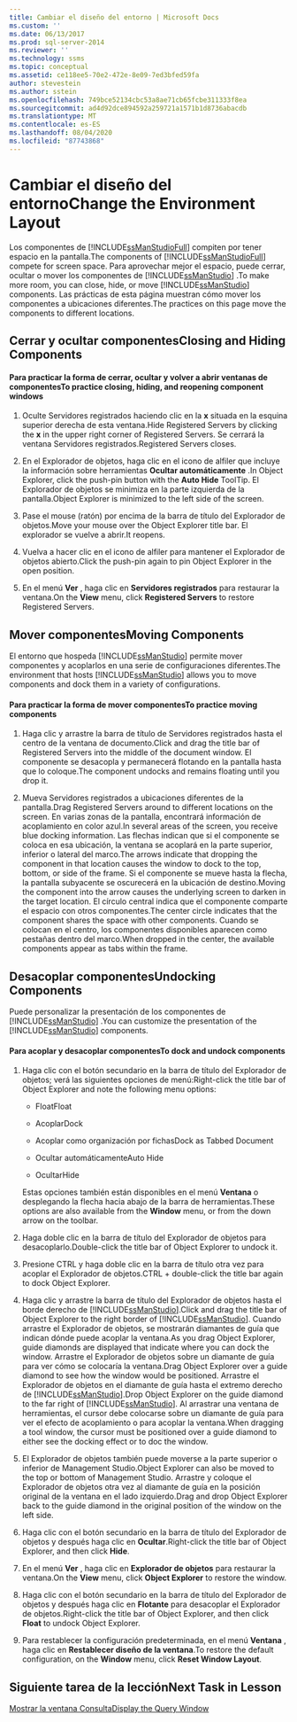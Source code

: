 ```yaml
---
title: Cambiar el diseño del entorno | Microsoft Docs
ms.custom: ''
ms.date: 06/13/2017
ms.prod: sql-server-2014
ms.reviewer: ''
ms.technology: ssms
ms.topic: conceptual
ms.assetid: ce118ee5-70e2-472e-8e09-7ed3bfed59fa
author: stevestein
ms.author: sstein
ms.openlocfilehash: 749bce52134cbc53a8ae71cb65fcbe311333f8ea
ms.sourcegitcommit: ad4d92dce894592a259721a1571b1d8736abacdb
ms.translationtype: MT
ms.contentlocale: es-ES
ms.lasthandoff: 08/04/2020
ms.locfileid: "87743868"
---
```

# <a name="change-the-environment-layout"></a><span data-ttu-id="39443-102">Cambiar el diseño del entorno</span><span class="sxs-lookup"><span data-stu-id="39443-102">Change the Environment Layout</span></span>
  <span data-ttu-id="39443-103">Los componentes de [!INCLUDE[ssManStudioFull](../../includes/ssmanstudiofull-md.md)] compiten por tener espacio en la pantalla.</span><span class="sxs-lookup"><span data-stu-id="39443-103">The components of [!INCLUDE[ssManStudioFull](../../includes/ssmanstudiofull-md.md)] compete for screen space.</span></span> <span data-ttu-id="39443-104">Para aprovechar mejor el espacio, puede cerrar, ocultar o mover los componentes de [!INCLUDE[ssManStudio](../../includes/ssmanstudio-md.md)] .</span><span class="sxs-lookup"><span data-stu-id="39443-104">To make more room, you can close, hide, or move [!INCLUDE[ssManStudio](../../includes/ssmanstudio-md.md)] components.</span></span> <span data-ttu-id="39443-105">Las prácticas de esta página muestran cómo mover los componentes a ubicaciones diferentes.</span><span class="sxs-lookup"><span data-stu-id="39443-105">The practices on this page move the components to different locations.</span></span>  
  
## <a name="closing-and-hiding-components"></a><span data-ttu-id="39443-106">Cerrar y ocultar componentes</span><span class="sxs-lookup"><span data-stu-id="39443-106">Closing and Hiding Components</span></span>  
  
#### <a name="to-practice-closing-hiding-and-reopening-component-windows"></a><span data-ttu-id="39443-107">Para practicar la forma de cerrar, ocultar y volver a abrir ventanas de componentes</span><span class="sxs-lookup"><span data-stu-id="39443-107">To practice closing, hiding, and reopening component windows</span></span>  
  
1.  <span data-ttu-id="39443-108">Oculte Servidores registrados haciendo clic en la **x** situada en la esquina superior derecha de esta ventana.</span><span class="sxs-lookup"><span data-stu-id="39443-108">Hide Registered Servers by clicking the **x** in the upper right corner of Registered Servers.</span></span> <span data-ttu-id="39443-109">Se cerrará la ventana Servidores registrados.</span><span class="sxs-lookup"><span data-stu-id="39443-109">Registered Servers closes.</span></span>  
  
2.  <span data-ttu-id="39443-110">En el Explorador de objetos, haga clic en el icono de alfiler que incluye la información sobre herramientas **Ocultar automáticamente** .</span><span class="sxs-lookup"><span data-stu-id="39443-110">In Object Explorer, click the push-pin button with the **Auto Hide** ToolTip.</span></span> <span data-ttu-id="39443-111">El Explorador de objetos se minimiza en la parte izquierda de la pantalla.</span><span class="sxs-lookup"><span data-stu-id="39443-111">Object Explorer is minimized to the left side of the screen.</span></span>  
  
3.  <span data-ttu-id="39443-112">Pase el mouse (ratón) por encima de la barra de título del Explorador de objetos.</span><span class="sxs-lookup"><span data-stu-id="39443-112">Move your mouse over the Object Explorer title bar.</span></span> <span data-ttu-id="39443-113">El explorador se vuelve a abrir.</span><span class="sxs-lookup"><span data-stu-id="39443-113">It reopens.</span></span>  
  
4.  <span data-ttu-id="39443-114">Vuelva a hacer clic en el icono de alfiler para mantener el Explorador de objetos abierto.</span><span class="sxs-lookup"><span data-stu-id="39443-114">Click the push-pin again to pin Object Explorer in the open position.</span></span>  
  
5.  <span data-ttu-id="39443-115">En el menú **Ver** , haga clic en **Servidores registrados** para restaurar la ventana.</span><span class="sxs-lookup"><span data-stu-id="39443-115">On the **View** menu, click **Registered Servers** to restore Registered Servers.</span></span>  
  
## <a name="moving-components"></a><span data-ttu-id="39443-116">Mover componentes</span><span class="sxs-lookup"><span data-stu-id="39443-116">Moving Components</span></span>  
 <span data-ttu-id="39443-117">El entorno que hospeda [!INCLUDE[ssManStudio](../../includes/ssmanstudio-md.md)] permite mover componentes y acoplarlos en una serie de configuraciones diferentes.</span><span class="sxs-lookup"><span data-stu-id="39443-117">The environment that hosts [!INCLUDE[ssManStudio](../../includes/ssmanstudio-md.md)] allows you to move components and dock them in a variety of configurations.</span></span>  
  
#### <a name="to-practice-moving-components"></a><span data-ttu-id="39443-118">Para practicar la forma de mover componentes</span><span class="sxs-lookup"><span data-stu-id="39443-118">To practice moving components</span></span>  
  
1.  <span data-ttu-id="39443-119">Haga clic y arrastre la barra de título de Servidores registrados hasta el centro de la ventana de documento.</span><span class="sxs-lookup"><span data-stu-id="39443-119">Click and drag the title bar of Registered Servers into the middle of the document window.</span></span> <span data-ttu-id="39443-120">El componente se desacopla y permanecerá flotando en la pantalla hasta que lo coloque.</span><span class="sxs-lookup"><span data-stu-id="39443-120">The component undocks and remains floating until you drop it.</span></span>  
  
2.  <span data-ttu-id="39443-121">Mueva Servidores registrados a ubicaciones diferentes de la pantalla.</span><span class="sxs-lookup"><span data-stu-id="39443-121">Drag Registered Servers around to different locations on the screen.</span></span> <span data-ttu-id="39443-122">En varias zonas de la pantalla, encontrará información de acoplamiento en color azul.</span><span class="sxs-lookup"><span data-stu-id="39443-122">In several areas of the screen, you receive blue docking information.</span></span> <span data-ttu-id="39443-123">Las flechas indican que si el componente se coloca en esa ubicación, la ventana se acoplará en la parte superior, inferior o lateral del marco.</span><span class="sxs-lookup"><span data-stu-id="39443-123">The arrows indicate that dropping the component in that location causes the window to dock to the top, bottom, or side of the frame.</span></span> <span data-ttu-id="39443-124">Si el componente se mueve hasta la flecha, la pantalla subyacente se oscurecerá en la ubicación de destino.</span><span class="sxs-lookup"><span data-stu-id="39443-124">Moving the component into the arrow causes the underlying screen to darken in the target location.</span></span> <span data-ttu-id="39443-125">El círculo central indica que el componente comparte el espacio con otros componentes.</span><span class="sxs-lookup"><span data-stu-id="39443-125">The center circle indicates that the component shares the space with other components.</span></span> <span data-ttu-id="39443-126">Cuando se colocan en el centro, los componentes disponibles aparecen como pestañas dentro del marco.</span><span class="sxs-lookup"><span data-stu-id="39443-126">When dropped in the center, the available components appear as tabs within the frame.</span></span>  
  
## <a name="undocking-components"></a><span data-ttu-id="39443-127">Desacoplar componentes</span><span class="sxs-lookup"><span data-stu-id="39443-127">Undocking Components</span></span>  
 <span data-ttu-id="39443-128">Puede personalizar la presentación de los componentes de [!INCLUDE[ssManStudio](../../includes/ssmanstudio-md.md)] .</span><span class="sxs-lookup"><span data-stu-id="39443-128">You can customize the presentation of the [!INCLUDE[ssManStudio](../../includes/ssmanstudio-md.md)] components.</span></span>  
  
#### <a name="to-dock-and-undock-components"></a><span data-ttu-id="39443-129">Para acoplar y desacoplar componentes</span><span class="sxs-lookup"><span data-stu-id="39443-129">To dock and undock components</span></span>  
  
1.  <span data-ttu-id="39443-130">Haga clic con el botón secundario en la barra de título del Explorador de objetos; verá las siguientes opciones de menú:</span><span class="sxs-lookup"><span data-stu-id="39443-130">Right-click the title bar of Object Explorer and note the following menu options:</span></span>  
  
    -   <span data-ttu-id="39443-131">Float</span><span class="sxs-lookup"><span data-stu-id="39443-131">Float</span></span>  
  
    -   <span data-ttu-id="39443-132">Acoplar</span><span class="sxs-lookup"><span data-stu-id="39443-132">Dock</span></span>  
  
    -   <span data-ttu-id="39443-133">Acoplar como organización por fichas</span><span class="sxs-lookup"><span data-stu-id="39443-133">Dock as Tabbed Document</span></span>  
  
    -   <span data-ttu-id="39443-134">Ocultar automáticamente</span><span class="sxs-lookup"><span data-stu-id="39443-134">Auto Hide</span></span>  
  
    -   <span data-ttu-id="39443-135">Ocultar</span><span class="sxs-lookup"><span data-stu-id="39443-135">Hide</span></span>  
  
     <span data-ttu-id="39443-136">Estas opciones también están disponibles en el menú **Ventana** o desplegando la flecha hacia abajo de la barra de herramientas.</span><span class="sxs-lookup"><span data-stu-id="39443-136">These options are also available from the **Window** menu, or from the down arrow on the toolbar.</span></span>  
  
2.  <span data-ttu-id="39443-137">Haga doble clic en la barra de título del Explorador de objetos para desacoplarlo.</span><span class="sxs-lookup"><span data-stu-id="39443-137">Double-click the title bar of Object Explorer to undock it.</span></span>  
  
3.  <span data-ttu-id="39443-138">Presione CTRL y haga doble clic en la barra de título otra vez para acoplar el Explorador de objetos.</span><span class="sxs-lookup"><span data-stu-id="39443-138">CTRL + double-click the title bar again to dock Object Explorer.</span></span>  
  
4.  <span data-ttu-id="39443-139">Haga clic y arrastre la barra de título del Explorador de objetos hasta el borde derecho de [!INCLUDE[ssManStudio](../../includes/ssmanstudio-md.md)].</span><span class="sxs-lookup"><span data-stu-id="39443-139">Click and drag the title bar of Object Explorer to the right border of [!INCLUDE[ssManStudio](../../includes/ssmanstudio-md.md)].</span></span> <span data-ttu-id="39443-140">Cuando arrastre el Explorador de objetos, se mostrarán diamantes de guía que indican dónde puede acoplar la ventana.</span><span class="sxs-lookup"><span data-stu-id="39443-140">As you drag Object Explorer, guide diamonds are displayed that indicate where you can dock the window.</span></span> <span data-ttu-id="39443-141">Arrastre el Explorador de objetos sobre un diamante de guía para ver cómo se colocaría la ventana.</span><span class="sxs-lookup"><span data-stu-id="39443-141">Drag Object Explorer over a guide diamond to see how the window would be positioned.</span></span> <span data-ttu-id="39443-142">Arrastre el Explorador de objetos en el diamante de guía hasta el extremo derecho de [!INCLUDE[ssManStudio](../../includes/ssmanstudio-md.md)].</span><span class="sxs-lookup"><span data-stu-id="39443-142">Drop Object Explorer on the guide diamond to the far right of [!INCLUDE[ssManStudio](../../includes/ssmanstudio-md.md)].</span></span> <span data-ttu-id="39443-143">Al arrastrar una ventana de herramientas, el cursor debe colocarse sobre un diamante de guía para ver el efecto de acoplamiento o para acoplar la ventana.</span><span class="sxs-lookup"><span data-stu-id="39443-143">When dragging a tool window, the cursor must be positioned over a guide diamond to either see the docking effect or to doc the window.</span></span>  
  
5.  <span data-ttu-id="39443-144">El Explorador de objetos también puede moverse a la parte superior o inferior de Management Studio.</span><span class="sxs-lookup"><span data-stu-id="39443-144">Object Explorer can also be moved to the top or bottom of Management Studio.</span></span> <span data-ttu-id="39443-145">Arrastre y coloque el Explorador de objetos otra vez al diamante de guía en la posición original de la ventana en el lado izquierdo.</span><span class="sxs-lookup"><span data-stu-id="39443-145">Drag and drop Object Explorer back to the guide diamond in the original position of the window on the left side.</span></span>  
  
6.  <span data-ttu-id="39443-146">Haga clic con el botón secundario en la barra de título del Explorador de objetos y después haga clic en **Ocultar**.</span><span class="sxs-lookup"><span data-stu-id="39443-146">Right-click the title bar of Object Explorer, and then click **Hide**.</span></span>  
  
7.  <span data-ttu-id="39443-147">En el menú **Ver** , haga clic en **Explorador de objetos** para restaurar la ventana.</span><span class="sxs-lookup"><span data-stu-id="39443-147">On the **View** menu, click **Object Explorer** to restore the window.</span></span>  
  
8.  <span data-ttu-id="39443-148">Haga clic con el botón secundario en la barra de título del Explorador de objetos y después haga clic en **Flotante** para desacoplar el Explorador de objetos.</span><span class="sxs-lookup"><span data-stu-id="39443-148">Right-click the title bar of Object Explorer, and then click **Float** to undock Object Explorer.</span></span>  
  
9. <span data-ttu-id="39443-149">Para restablecer la configuración predeterminada, en el menú **Ventana** , haga clic en **Restablecer diseño de la ventana**.</span><span class="sxs-lookup"><span data-stu-id="39443-149">To restore the default configuration, on the **Window** menu, click **Reset Window Layout**.</span></span>  
  
## <a name="next-task-in-lesson"></a><span data-ttu-id="39443-150">Siguiente tarea de la lección</span><span class="sxs-lookup"><span data-stu-id="39443-150">Next Task in Lesson</span></span>  
 [<span data-ttu-id="39443-151">Mostrar la ventana Consulta</span><span class="sxs-lookup"><span data-stu-id="39443-151">Display the Query Window</span></span>](lesson-1-4-display-the-query-window.md)  
  
  
